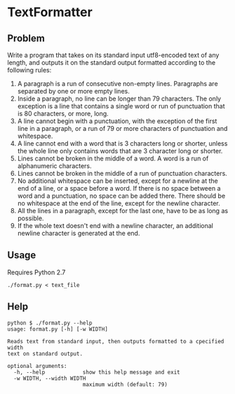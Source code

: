 # TextFormatter

## Problem

Write a program that takes on its standard input utf8-encoded text of any length, and outputs it on the standard output formatted according to the following rules:

 1. A paragraph is a run of consecutive non-empty lines. Paragraphs are separated by one or more empty lines.
 2. Inside a paragraph, no line can be longer than 79 characters.  The only exception is a line that contains a single word or run of punctuation that is 80 characters, or more, long.
 3. A line cannot begin with a punctuation, with the exception of the first line in a paragraph, or a run of 79 or more characters of punctuation and whitespace.
 4. A line cannot end with a word that is 3 characters long or shorter, unless the whole line only contains words that are 3 character long or shorter.
 5. Lines cannot be broken in the middle of a word. A word is a run of alphanumeric characters.
 6. Lines cannot be broken in the middle of a run of punctuation characters.
 7. No additional whitespace can be inserted, except for a newline at the end of a line, or a space before a word. If there is no space between a word and a punctuation, no space can be added there. There should be no whitespace at the end of the line, except for the newline character.
 8. All the lines in a paragraph, except for the last one, have to be as long as possible.
 9. If the whole text doesn't end with a newline character, an additional newline character is generated at the end.

## Usage

Requires Python 2.7

    ./format.py < text_file

## Help

    python $ ./format.py --help
    usage: format.py [-h] [-w WIDTH]

    Reads text from standard input, then outputs formatted to a cpecified width
    text on standard output.

    optional arguments:
      -h, --help            show this help message and exit
      -w WIDTH, --width WIDTH
                            maximum width (default: 79)
